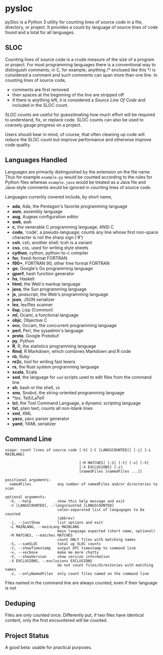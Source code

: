 <h1 class="libTop">pysloc</h1>

pySloc is a Python 3 utility for counting lines of source code in a file,
directory,
or project.  It provides a count by language of source lines of code found
and a total for all languages.

## SLOC

Counting lines of source code is a crude measure of the size of a program
or project.  For most programming languages there is a conventional way
to distinguish
comments; in C, for example, anything /* enclosed like this */ is considered
a comment and such comments can span more than one line.  In counting lines
of source code,

* comments are first removed
* then spaces at the beginning of the line are stripped off
* if there is anything left, it is considered a *Source Line Of Code*
and included in the SLOC count.

SLOC counts are useful for guesstimating how much effort will be required
to understand, fix, or replace code.  SLOC counts can also be used to coarsely
gauge progress on a project.

Users should bear in mind, of course, that often cleaning up code will
reduce the SLOC count but improve performance and otherwise improve code
quality.

## Languages Handled

Languages are primarily distinguished by the extension on the file name.
Thus for example `example.py` would be counted according to the rules for
Python files whereas `example.java` would be treated as a Java file and
Java-style comments would be ignored in counting lines of source code.

Languages currently covered include, by short name,

* **ada**,    Ada, the Pentagon's favorite programming language
* **asm**,    assembly language
* **aug**,    Augeas configuration editor
* **awk**,    awk
* **c**,      the venerable C programming language; ANSI C
* **code**,   'code', a pseudo-language; counts any line whose first non-space character is not the sharp sign ('#')
* **csh**,    csh, another shell; tcsh is a variant
* **css**,    css, used for writing style sheets
* **cython**, cython, python-to-c compiler
* **for**,    fixed-format FORTRAN
* **f90+**,   FORTRAN 90, other free format FORTRAN
* **go**,     Google's Go programming language
* **gperf**,  hash function generator
* **hs**,     Haskell
* **html**,   the Web's markup language
* **java**,   the Sun programming language
* **js**,     javascript, the Web's programming language
* **json**,   JSON serializer
* **lex**,    lex/flex scanner
* **lisp**,   Lisp (Common)
* **ml**,     Ocaml, a functional language
* **objc**,   Objective C
* **occ**,    Occam, the concurrent programming language
* **perl**,   Perl, the sysadmin's language
* **proto**,  Google Protobuf
* **py**,     Python
* **R**,      R, the statistics programming language
* **Rmd**,    R Markdown, which combines Markdown and R code
* **rb**,     Ruby
* **re2c**,   tool for writing fast lexers
* **rs**,     the Rust system programming language
* **scala**,  Scala
* **sed**,    the language for `sed` scripts used to edit files from the command line
* **sh**,     bash or the shell, `sh`
* **sno**,    Snobol, the string-oriented programming language
* **tex*,     TeX/LaTeX
* **tcl**,    the Tool Command Language, a dynamic scripting language
* **txt**,    plain text; counts all non-blank lines
* **xml**,    XML
* **yacc**,   yacc parser generator
* **yaml**,   YAML serializer

## Command Line

	usage: count lines of source code [-h] [-C [LANGSCOUNTED]] [-j] [-L MAINLANG]
	
                                      [-M MATCHES] [-S] [-t] [-v] [-V]
	                                  [-X EXCLUSIONS] [-z]
	                                  [namedFiles [namedFiles ...]]
	
	positional arguments:
	  namedFiles            any number of namedFiles and/or directories to scan
	
	optional arguments:
	  -h, --help            show this help message and exit
	  -C [LANGSCOUNTED], --langsCounted [LANGSCOUNTED]
	                        colon-separated list of langugages to be counted
	                        (abbrev)
	  -j, --justShow        list options and exit
	  -L MAINLANG, --mainLang MAINLANG
	                        main language expected (short name, optional)
	  -M MATCHES, --matches MATCHES
	                        count ONLY files with matching names
	  -S, --sumSLOC         total up SLOC counts
	  -t, --showTimestamp   output UTC timestamp to command line
	  -v, --verbose         make me more chatty
	  -V, --showVersion     show version information
	  -X EXCLUSIONS, --exclusions EXCLUSIONS
	                        do not count files/directories with matching names
	  -z, --onlyNamedFiles  only count files named on the command line

Files named in the command line are always counted, even if their language
is not

## Deduping

Files are only counted once.  Differently put, if two files have identical
content, only the first encountered will be counted.

## Project Status

A good beta: usable for practical purposes.

